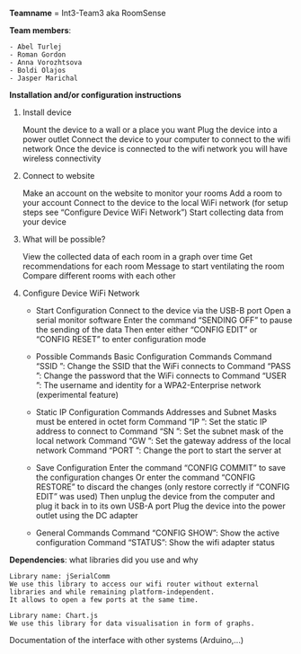 **Teamname** = Int3-Team3 aka RoomSense

**Team members**:

    - Abel Turlej
    - Roman Gordon
    - Anna Vorozhtsova
    - Boldi Olajos
    - Jasper Marichal

**Installation and/or configuration instructions**
    
1. Install device

    Mount the device to a wall or a place you want
    Plug the device into a power outlet
    Connect the device to your computer to connect to the wifi network
    Once the device is connected to the wifi network you will have wireless connectivity


2. Connect to website

    Make an account on the website to monitor your rooms
    Add a room to your account
    Connect to the device to the local WiFi network (for setup steps see “Configure Device WiFi Network”)
    Start collecting data from your device


3. What will be possible? 

    View the collected data of each room in a graph over time
    Get recommendations for each room
    Message to start ventilating the room
    Compare different rooms with each other


4. Configure Device WiFi Network

    - Start Configuration
    Connect to the device via the USB-B port
    Open a serial monitor software
    Enter the command “SENDING OFF” to pause the sending of the data
    Then enter either “CONFIG EDIT” or “CONFIG RESET” to enter configuration mode

    - Possible Commands
    Basic Configuration Commands
    Command “SSID <network name>”: Change the SSID that the WiFi connects to
    Command “PASS <wifi password>”: Change the password that the WiFi connects to
    Command “USER <username>”: The username and identity for a WPA2-Enterprise network (experimental feature)

    - Static IP Configuration Commands
    Addresses and Subnet Masks must be entered in octet form
    Command “IP <ip address>”: Set the static IP address to connect to
    Command “SN <subnet mask>”: Set the subnet mask of the local network
    Command “GW <gateway address>”: Set the gateway address of the local network
    Command “PORT <port number>”: Change the port to start the server at

    - Save Configuration
    Enter the command “CONFIG COMMIT” to save the configuration changes
    Or enter the command “CONFIG RESTORE” to discard the changes (only restore correctly if “CONFIG EDIT” was used)
    Then unplug the device from the computer and plug it back in to its own USB-A port
    Plug the device into the power outlet using the DC adapter

    - General Commands
    Command “CONFIG SHOW”: Show the active configuration
    Command “STATUS”: Show the wifi adapter status




**Dependencies**: what libraries did you use and why

    Library name: jSerialComm
    We use this library to access our wifi router without external libraries and while remaining platform-independent.
    It allows to open a few ports at the same time.

    Library name: Chart.js
    We use this library for data visualisation in form of graphs. 


Documentation of the interface with other systems (Arduino,...)
